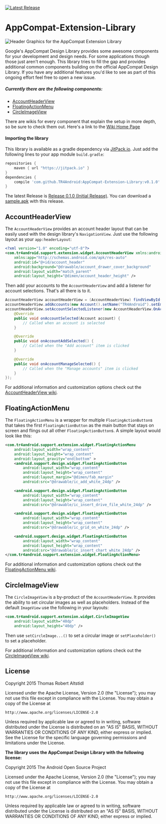 [![Latest Release](https://img.shields.io/github/release/TR4Android/AppCompat-Extension-Library.svg?label=JitPack)](https://jitpack.io/#TR4Android/AppCompat-Extension-Library)

# AppCompat-Extension-Library
![Header Graphics for the AppCompat Extension Library](https://raw.githubusercontent.com/TR4Android/AppCompat-Extension-Library/master/promo-images/Header.png)

Google's AppCompat Design Library provides some awesome components for your development and design needs. For some applications though those just aren't enough. This library tries to fill the gap and provides additional common components building on the official AppCompat Design Library. If you have any additional features you'd like to see as part of this ongoing effort feel free to open a new issue.
##### Currently there are the following components:
* [AccountHeaderView](https://github.com/TR4Android/AppCompat-Extension-Library#accountheaderview)
* [FloatingActionMenu](https://github.com/TR4Android/AppCompat-Extension-Library#floatingactionmenu)
* [CircleImageView](https://github.com/TR4Android/AppCompat-Extension-Library#circleimageview)

There are wikis for every component that explain the setup in more depth, so be sure to check them out. Here's a link to the [Wiki Home Page](https://github.com/TR4Android/AppCompat-Extension-Library/wiki)

#### Importing the library
This library is available as a gradle dependency via [JitPack.io](https://github.com/jitpack/jitpack.io). Just add the following lines to your app module `build.gradle`:
``` gradle
repositories { 
    maven { url "https://jitpack.io" }
}
dependencies {
    compile 'com.github.TR4Android:AppCompat-Extension-Library:v0.1.0'
}
```
The latest Release is [Release 0.1.0 (Initial Release)](https://github.com/TR4Android/AppCompat-Extension-Library/releases/tag/v0.1.0). You can download a [sample.apk](https://github.com/TR4Android/AppCompat-Extension-Library/releases/download/v0.1.0/sample.apk) with this release.

## AccountHeaderView
The `AccountHeaderView` provides an account header layout that can be easily used with the design library's `NavigationView`.
Just use the following layout as your `app:headerLayout`:
```xml
<?xml version="1.0" encoding="utf-8"?>
<com.tr4android.support.extension.widget.AccountHeaderView xmlns:android="http://schemas.android.com/apk/res/android"
    xmlns:app="http://schemas.android.com/apk/res-auto"
    android:id="@+id/account_header"
    android:background="@drawable/account_drawer_cover_background"
    android:layout_width="match_parent"
    android:layout_height="@dimen/account_header_height" />
```
Then add your accounts to the `AccountHeaderView` and add a listener for account selections. That's all there is to it.
```java
AccountHeaderView accountHeaderView = (AccountHeaderView) findViewById(R.id.account_header);
accountHeaderView.addAccounts(new Account().setName("TR4Android").setEmail("tr4android@example.com").setIconResource(R.drawable.account_drawer_profile_image_tr4android), ...);
accountHeaderView.setAccountSelectedListener(new AccountHeaderView.OnAccountSelectedListener() {
    @Override
    public void onAccountSelected(Account account) {
        // Called when an account is selected
    }

    @Override
    public void onAccountAddSelected() {
        // Called when the "Add account" item is clicked
    }

    @Override
    public void onAccountManageSelected() {
        // Called when the "Manage accounts" item is clicked
    }
});
```

For additional information and customization options check out the [AccountHeaderView wiki](https://github.com/TR4Android/AppCompat-Extension-Library/wiki/AccountHeaderView).

## FloatingActionMenu
The `FloatingActionMenu` is a wrapper for multiple `FloatingActionButton`s that takes the first `FloatingActionButton` as the main button that stays on screen and flings out all other `FloatingActionButton`s. A simple layout would look like this:
```xml
<com.tr4android.support.extension.widget.FloatingActionMenu
    android:layout_width="wrap_content"
    android:layout_height="wrap_content"
    android:layout_gravity="end|bottom" >
    <android.support.design.widget.FloatingActionButton
        android:layout_width="wrap_content"
        android:layout_height="wrap_content"
        android:layout_margin="@dimen/fab_margin"
        android:src="@drawable/ic_add_white_24dp" />

    <android.support.design.widget.FloatingActionButton
        android:layout_width="wrap_content"
        android:layout_height="wrap_content"
        android:src="@drawable/ic_insert_drive_file_white_24dp" />

    <android.support.design.widget.FloatingActionButton
        android:layout_width="wrap_content"
        android:layout_height="wrap_content"
        android:src="@drawable/ic_grid_on_white_24dp" />

    <android.support.design.widget.FloatingActionButton
        android:layout_width="wrap_content"
        android:layout_height="wrap_content"
        android:src="@drawable/ic_insert_chart_white_24dp" />
</com.tr4android.support.extension.widget.FloatingActionMenu>
```

For additional information and customization options check out the [FloatingActionMenu wiki](https://github.com/TR4Android/AppCompat-Extension-Library/wiki/FloatingActionMenu).

## CircleImageView
The `CircleImageView` is a by-product of the `AccountHeaderView`. It provides the ability to set circular images as well as placeholders. Instead of the default `ImageView` use the following in your layouts:
```xml
<com.tr4android.support.extension.widget.CircleImageView
    android:layout_width="40dp"
    android:layout_height="40dp" />
```
Then use `setCircleImage...()` to set a circular image or `setPlaceholder()` to set a placeholder.

For additional information and customization options check out the [CircleImageView wiki](https://github.com/TR4Android/AppCompat-Extension-Library/wiki/CircleImageView).

## License

Copyright 2015 Thomas Robert Altstidl

Licensed under the Apache License, Version 2.0 (the "License");
you may not use this file except in compliance with the License.
You may obtain a copy of the License at

    http://www.apache.org/licenses/LICENSE-2.0

Unless required by applicable law or agreed to in writing, software
distributed under the License is distributed on an "AS IS" BASIS,
WITHOUT WARRANTIES OR CONDITIONS OF ANY KIND, either express or implied.
See the License for the specific language governing permissions and
limitations under the License.

**The library uses the AppCompat Design Library with the following license:**

Copyright 2015 The Android Open Source Project

Licensed under the Apache License, Version 2.0 (the "License");
you may not use this file except in compliance with the License.
You may obtain a copy of the License at

    http://www.apache.org/licenses/LICENSE-2.0

Unless required by applicable law or agreed to in writing, software
distributed under the License is distributed on an "AS IS" BASIS,
WITHOUT WARRANTIES OR CONDITIONS OF ANY KIND, either express or implied.
